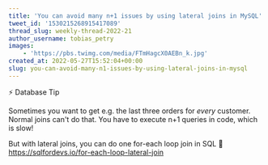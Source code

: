 ```yaml
---
title: 'You can avoid many n+1 issues by using lateral joins in MySQL'
tweet_id: '1530215268915417089'
thread_slug: weekly-thread-2022-21
author_username: tobias_petry
images:
    - 'https://pbs.twimg.com/media/FTmHagcX0AEBn_k.jpg'
created_at: 2022-05-27T15:52:04+00:00
slug: you-can-avoid-many-n1-issues-by-using-lateral-joins-in-mysql
---
```

⚡️ Database Tip

Sometimes you want to get e.g. the last three orders for *every* customer. Normal joins can't do that. You have to execute n+1 queries in code, which is slow!

But with lateral joins, you can do one for-each loop join in SQL 🤯
https://sqlfordevs.io/for-each-loop-lateral-join